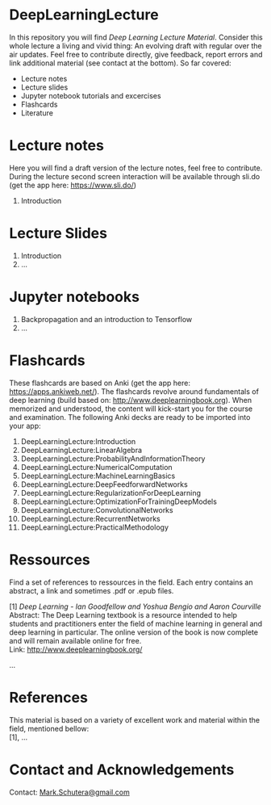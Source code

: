 # DeepLearningLecture
In this repository you will find *Deep Learning Lecture Material*. Consider this whole lecture a living and vivid thing: An evolving draft with regular over the air updates. Feel free to contribute directly, give feedback, report errors and link additional material (see contact at the bottom). So far covered:
  - Lecture notes 
  - Lecture slides
  - Jupyter notebook tutorials and excercises 
  - Flashcards
  - Literature
  
# Lecture notes
  Here you will find a draft version of the lecture notes, feel free to contribute.
  During the lecture second screen interaction will be available through sli.do (get the app here: https://www.sli.do/)
  1. Introduction

# Lecture Slides
  1. Introduction
  2. ...
  

# Jupyter notebooks
  1. Backpropagation and an introduction to Tensorflow
  2. ...
  
# Flashcards
  These flashcards are based on Anki (get the app here: https://apps.ankiweb.net/). The flashcards revolve around fundamentals of deep learning (build based on: http://www.deeplearningbook.org). When memorized and understood, the content will kick-start you for the course and examination. The following Anki decks are ready to be imported into your app:
  1. DeepLearningLecture:Introduction  
  2. DeepLearningLecture:LinearAlgebra  
  3. DeepLearningLecture:ProbabilityAndInformationTheory  
  4. DeepLearningLecture:NumericalComputation  
  5. DeepLearningLecture:MachineLearningBasics  
  6. DeepLearningLecture:DeepFeedforwardNetworks
  7. DeepLearningLecture:RegularizationForDeepLearning
  8. DeepLearningLecture:OptimizationForTrainingDeepModels
  9. DeepLearningLecture:ConvolutionalNetworks
  10. DeepLearningLecture:RecurrentNetworks
  11. DeepLearningLecture:PracticalMethodology
  

# Ressources
  Find a set of references to ressources in the field. Each entry contains an abstract, a link and sometimes .pdf or .epub files.
  
  [1] *Deep Learning - Ian Goodfellow and Yoshua Bengio and Aaron Courville*  
  Abstract: The Deep Learning textbook is a resource intended to help students and practitioners enter the field of machine learning in general and deep learning in particular. The online version of the book is now complete and will remain available online for free.  
  Link: http://www.deeplearningbook.org/
  
  ...  

# References
This material is based on a variety of excellent work and material within the field, mentioned bellow:  
[1], ...


# Contact and Acknowledgements
Contact: Mark.Schutera@gmail.com
